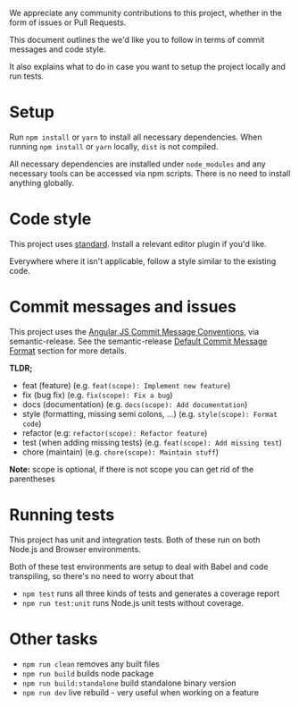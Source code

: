 We appreciate any community contributions to this project, whether in the form of issues or Pull Requests.

This document outlines the we'd like you to follow in terms of commit messages and code style.

It also explains what to do in case you want to setup the project locally and run tests.

# Setup

Run `npm install` or `yarn` to install all necessary dependencies. When running `npm install` or `yarn` locally, `dist` is not compiled.

All necessary dependencies are installed under `node_modules` and any necessary tools can be accessed via npm scripts. There is no need to install anything globally.

# Code style

This project uses [standard](https://github.com/feross/standard). Install a relevant editor plugin if you'd like.

Everywhere where it isn't applicable, follow a style similar to the existing code.

# Commit messages and issues

This project uses the [Angular JS Commit Message Conventions](https://docs.google.com/document/d/1QrDFcIiPjSLDn3EL15IJygNPiHORgU1_OOAqWjiDU5Y/edit), via semantic-release. See the semantic-release [Default Commit Message Format](https://github.com/semantic-release/semantic-release#default-commit-message-format) section for more details.

**TLDR;**

- feat (feature) (e.g. `feat(scope): Implement new feature`)
- fix (bug fix) (e.g. `fix(scope): Fix a bug`)
- docs (documentation) (e.g. `docs(scope): Add documentation`)
- style (formatting, missing semi colons, …) (e.g. `style(scope): Format code`)
- refactor (e.g: `refactor(scope): Refactor feature`)
- test (when adding missing tests) (e.g. `feat(scope): Add missing test`)
- chore (maintain) (e.g. `chore(scope): Maintain stuff`)

**Note:** scope is optional, if there is not scope you can get rid of the parentheses

# Running tests

This project has unit and integration tests. Both of these run on both Node.js and Browser environments.

Both of these test environments are setup to deal with Babel and code transpiling, so there's no need to worry about that

- `npm test` runs all three kinds of tests and generates a coverage report
- `npm run test:unit` runs Node.js unit tests without coverage.

# Other tasks

- `npm run clean` removes any built files
- `npm run build` builds node package
- `npm run build:standalone` build standalone binary version
- `npm run dev` live rebuild - very useful when working on a feature

